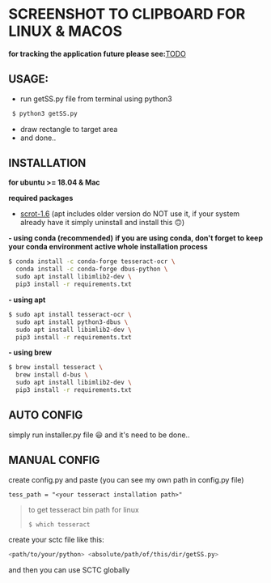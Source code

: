 # SCREENSHOT TO CLIPBOARD FOR LINUX & MACOS

**for tracking the application future please see:**[TODO](TODO.md)

## USAGE:

- run getSS.py file from terminal using python3

```sh
 $ python3 getSS.py
```

- draw rectangle to target area
- and done..

## INSTALLATION

**for ubuntu >= 18.04 & Mac**

**required packages**

- [scrot-1.6](https://github.com/resurrecting-open-source-projects/scrot) (apt includes older version do NOT use it, if your system already have it simply uninstall and install this 🙃)


**- using conda (recommended)**
**if you are using conda, don't forget to keep your conda environment active whole installation process**

```sh
$ conda install -c conda-forge tesseract-ocr \
  conda install -c conda-forge dbus-python \
  sudo apt install libimlib2-dev \
  pip3 install -r requirements.txt
```

**- using apt**

```sh
$ sudo apt install tesseract-ocr \
  sudo apt install python3-dbus \
  sudo apt install libimlib2-dev \
  pip3 install -r requirements.txt
```

**- using brew**

```sh
$ brew install tesseract \
  brew install d-bus \
  sudo apt install libimlib2-dev \
  pip3 install -r requirements.txt
```
## AUTO CONFIG
simply run installer.py file 😃 and it's need to be done..

## MANUAL CONFIG
create config.py and paste (you can see my own path in config.py file)

```
tess_path = "<your tesseract installation path>"

```

> to get tesseract bin path for linux
>
> ```sh
> $ which tesseract
> ```

create your sctc file like this:

```sh
<path/to/your/python> <absolute/path/of/this/dir/getSS.py>
```

and then you can use SCTC globally



